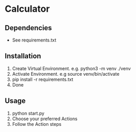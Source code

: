# Calculator


## Dependencies

- See requirements.txt


## Installation
1. Create Virtual Environment. e.g. python3 -m venv ./venv
2. Activate Environment. e.g source venv/bin/activate
3. pip install -r requirements.txt
4. Done



## Usage

1. python start.py
2. Choose your preferred Actions
3. Follow the Action steps